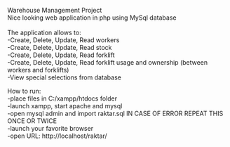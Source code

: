 Warehouse Management Project<br>
Nice looking web application in php using MySql database<br>
<br>
The application allows to:<br>
-Create, Delete, Update, Read workers<br>
-Create, Delete, Update, Read stock<br>
-Create, Delete, Update, Read forklift<br>
-Create, Delete, Update, Read forklift usage and ownership (between workers and forklifts)<br>
-View special selections from database<br>

How to run: <br>
-place files in C:/xampp/htdocs folder <br>
-launch xampp, start apache and mysql<br>
-open mysql admin and import raktar.sql IN CASE OF ERROR REPEAT THIS ONCE OR TWICE<br>
-launch your favorite browser<br>
-open URL: http://localhost/raktar/
